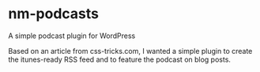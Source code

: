 # nm-podcasts
A simple podcast plugin for WordPress

Based on an article from css-tricks.com, I wanted a simple plugin to create the itunes-ready RSS feed and to feature the podcast on blog posts. 
